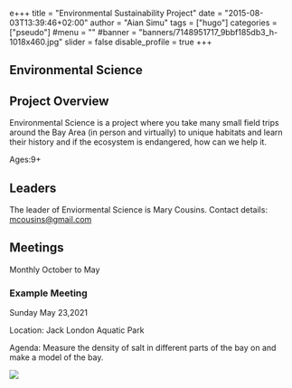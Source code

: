 e+++
title = "Environmental Sustainability Project"
date = "2015-08-03T13:39:46+02:00"
author = "Aian Simu"
tags = ["hugo"]
categories = ["pseudo"]
#menu = ""
#banner = "banners/7148951717_9bbf185db3_h-1018x460.jpg"
slider = false
disable_profile = true
+++

## Environmental Science

## Project Overview

Environmental Science is a project where you take many small field trips around the Bay Area (in person and virtually) to unique habitats and learn their history and if the ecosystem is endangered, how can we help it.

Ages:9+

## Leaders
The leader of Enviormental Science is Mary Cousins. Contact details: mcousins@gmail.com


##  Meetings

Monthly October to May

### Example Meeting

Sunday May 23,2021 

Location: Jack London Aquatic Park

Agenda:
Measure the density of salt in different parts of the bay on and make a model of the bay.

![](PXL_20210516_181103318-2.jpg)





